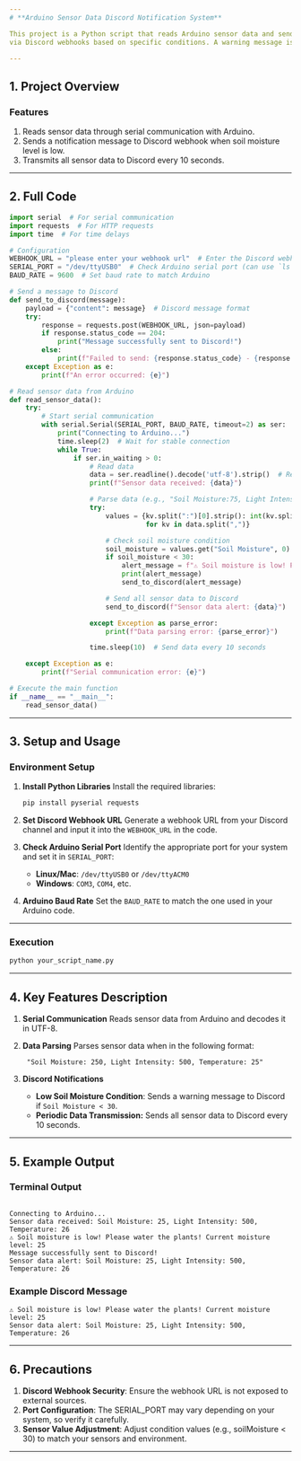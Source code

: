 ```yaml
---
# **Arduino Sensor Data Discord Notification System**

This project is a Python script that reads Arduino sensor data and sends notifications
via Discord webhooks based on specific conditions. A warning message is automatically sent when the soil moisture level falls below the threshold.

---
```


## **1. Project Overview**

### **Features**

1. Reads sensor data through serial communication with Arduino.
2. Sends a notification message to Discord webhook when soil moisture level is low.
3. Transmits all sensor data to Discord every 10 seconds.

---

## **2. Full Code**

```python
import serial  # For serial communication
import requests  # For HTTP requests
import time  # For time delays

# Configuration
WEBHOOK_URL = "please enter your webhook url"  # Enter the Discord webhook URL
SERIAL_PORT = "/dev/ttyUSB0"  # Check Arduino serial port (can use `ls /dev/tty*` to find)
BAUD_RATE = 9600  # Set baud rate to match Arduino

# Send a message to Discord
def send_to_discord(message):
    payload = {"content": message}  # Discord message format
    try:
        response = requests.post(WEBHOOK_URL, json=payload)
        if response.status_code == 204:
            print("Message successfully sent to Discord!")
        else:
            print(f"Failed to send: {response.status_code} - {response.text}")
    except Exception as e:
        print(f"An error occurred: {e}")

# Read sensor data from Arduino
def read_sensor_data():
    try:
        # Start serial communication
        with serial.Serial(SERIAL_PORT, BAUD_RATE, timeout=2) as ser:
            print("Connecting to Arduino...")
            time.sleep(2)  # Wait for stable connection
            while True:
                if ser.in_waiting > 0:
                    # Read data
                    data = ser.readline().decode('utf-8').strip()  # Read data from Arduino
                    print(f"Sensor data received: {data}")

                    # Parse data (e.g., "Soil Moisture:75, Light Intensity:28, Humidity:15, Temperature:24")
                    try:
                        values = {kv.split(":")[0].strip(): int(kv.split(":")[1].strip())
                                  for kv in data.split(",")}

                        # Check soil moisture condition
                        soil_moisture = values.get("Soil Moisture", 0)  # Use English keys from sensor data
                        if soil_moisture < 30:
                            alert_message = f"⚠️ Soil moisture is low! Please water the plants! Current moisture level: {soil_moisture}"
                            print(alert_message)
                            send_to_discord(alert_message)

                        # Send all sensor data to Discord
                        send_to_discord(f"Sensor data alert: {data}")

                    except Exception as parse_error:
                        print(f"Data parsing error: {parse_error}")

                    time.sleep(10)  # Send data every 10 seconds

    except Exception as e:
        print(f"Serial communication error: {e}")

# Execute the main function
if __name__ == "__main__":
    read_sensor_data()
```

---

## **3. Setup and Usage**

### **Environment Setup**
1. **Install Python Libraries**
   Install the required libraries:
    ```bash
   pip install pyserial requests
   ```

2. **Set Discord Webhook URL**
   Generate a webhook URL from your Discord channel and input it into the `WEBHOOK_URL` in the code.

3. **Check Arduino Serial Port**
   Identify the appropriate port for your system and set it in `SERIAL_PORT`:
   - **Linux/Mac**: `/dev/ttyUSB0` or `/dev/ttyACM0`
   - **Windows**: `COM3`, `COM4`, etc.
4. **Arduino Baud Rate**
   Set the `BAUD_RATE` to match the one used in your Arduino code.

---
### **Execution**
```bash
python your_script_name.py
```

---

## **4. Key Features Description**
1. **Serial Communication**
   Reads sensor data from Arduino and decodes it in UTF-8.

2. **Data Parsing**
   Parses sensor data when in the following format:
   ```
    "Soil Moisture: 250, Light Intensity: 500, Temperature: 25"
   ```
3. **Discord Notifications**
   - **Low Soil Moisture Condition**: Sends a warning message to Discord if `Soil Moisture < 30`.
   - **Periodic Data Transmission:** Sends all sensor data to Discord every 10 seconds.

---

## **5. Example Output**

### **Terminal Output**

```

Connecting to Arduino...
Sensor data received: Soil Moisture: 25, Light Intensity: 500, Temperature: 26
⚠️ Soil moisture is low! Please water the plants! Current moisture level: 25
Message successfully sent to Discord!
Sensor data alert: Soil Moisture: 25, Light Intensity: 500, Temperature: 26
```
### **Example Discord Message**
```
⚠️ Soil moisture is low! Please water the plants! Current moisture level: 25
Sensor data alert: Soil Moisture: 25, Light Intensity: 500, Temperature: 26
```

---

## **6. Precautions**
1. **Discord Webhook Security**: Ensure the webhook URL is not exposed to external sources.
2. **Port Configuration**: The SERIAL_PORT may vary depending on your system, so verify it carefully.
3. **Sensor Value Adjustment**: Adjust condition values (e.g., soilMoisture < 30) to match your sensors and environment.

---










